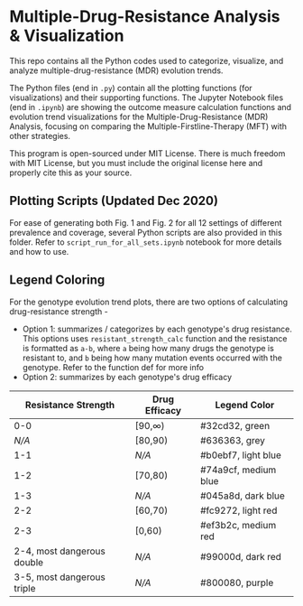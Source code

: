 # Multiple-Drug-Resistance Analysis & Visualization

This repo contains all the Python codes used to categorize, visualize, and analyze multiple-drug-resistance (MDR) evolution trends.

The Python files (end in `.py`) contain all the plotting functions (for visualizations) and their supporting functions. The Jupyter Notebook files (end in `.ipynb`) are showing the outcome measure calculation functions and evolution trend visualizations for the Multiple-Drug-Resistance (MDR) Analysis, focusing on comparing the Multiple-Firstline-Therapy (MFT) with other strategies.

This program is open-sourced under MIT License. There is much freedom with MIT License, but you must include the original license here and properly cite this as your source.

## Plotting Scripts (Updated Dec 2020)

For ease of generating both Fig. 1 and Fig. 2 for all 12 settings of different prevalence and coverage, several Python scripts are also provided in this folder. Refer to `script_run_for_all_sets.ipynb` notebook for more details and how to use.

## Legend Coloring

For the genotype evolution trend plots, there are two options of calculating drug-resistance strength -

- Option 1: summarizes / categorizes by each genotype's drug resistance. This options uses `resistant_strength_calc` function and the resistance is formatted as `a-b`, where `a` being  how many drugs the genotype is resistant to, and `b` being how many mutation events occurred with the genotype. Refer to the function def for more info
- Option 2: summarizes by each genotype's drug efficacy

| Resistance Strength        | Drug Efficacy | Legend Color            |
| -------------------------- | ------------- | ----------------------- |
| 0-0                        | [90,∞)        | \#32cd32, green         |
| *N/A*                      | [80,90)       | \#636363, grey          |
| 1-1                        | *N/A*         | \#b0ebf7, light blue    |
| 1-2                        | [70,80)       | \#74a9cf, medium blue   |
| 1-3                        | *N/A*         | \#045a8d, dark blue     |
| 2-2                        | [60,70)       | \#fc9272, light red     |
| 2-3                        | [0,60)        | \#ef3b2c, medium red    |
| 2-4, most dangerous double | *N/A*         | \#99000d, dark red      |
| 3-5, most dangerous triple | *N/A*         | \#800080, purple        |
